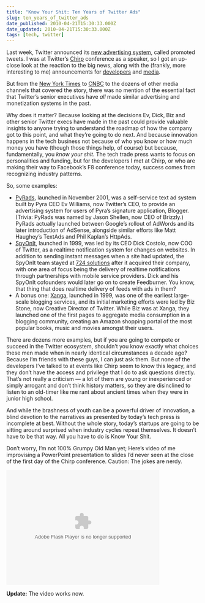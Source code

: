 ```yaml
---
title: "Know Your Shit: Ten Years of Twitter Ads"
slug: ten_years_of_twitter_ads
date_published: 2010-04-21T15:30:33.000Z
date_updated: 2010-04-21T15:30:33.000Z
tags: [tech, twitter]
---
```


Last week, Twitter announced its [new advertising system](http://blog.twitter.com/2010/04/hello-world.html), called promoted tweets. I was at Twitter’s [Chirp](http://chirp.twitter.com/) conference as a speaker, so I got an up-close look at the reaction to the big news, along with the (frankly, more interesting to me) announcements for [developers](http://dev.twitter.com/) and [media](http://media.twitter.com/).

But from the [New York Times](http://www.nytimes.com/2010/04/13/technology/internet/13twitter.html) to [CNBC](http://www.cnbc.com/id/36477613) to the dozens of other media channels that covered the story, there was no mention of the essential fact that Twitter’s senior executives have *all* made similar advertising and monetization systems in the past.

Why does it matter? Because looking at the decisions Ev, Dick, Biz and other senior Twitter execs have made in the past could provide valuable insights to anyone trying to understand the roadmap of how the company got to this point, and what they’re going to do next. And because innovation happens in the tech business not because of who you know or how much money you have (though those things help, of course) but because, fundamentally, you *know your shit*. The tech trade press wants to focus on personalities and funding, but for the developers I met at Chirp, or who are making their way to Facebook’s F8 conference today, success comes from recognizing industry patterns.

So, some examples:

- [PyRads](http://evhead.com/2001/11/notes-on-pyrads-launch-its-something.asp), launched in November 2001, was a self-service text ad system built by Pyra CEO Ev Williams, now Twitter’s CEO, to provide an advertising system for users of Pyra’s signature application, Blogger. (Trivia: PyRads was named by Jason Shellen, now CEO of Brizzly.) PyRads actually launched between Google’s rollout of AdWords and its later introduction of AdSense, alongside similar efforts like Matt Haughey’s TextAds and Phil Kaplan’s HttpAds.
- [SpyOnIt](http://www.theobvious.com/archive/1999/12/27.html), launched in 1999, was led by its CEO Dick Costolo, now COO of Twitter, as a realtime notification system for changes on websites. In addition to sending instant messages when a site had updated, the SpyOnIt team stayed at [724 solutions](http://www.cbc.ca/money/story/2000/09/13/724000913.html) after it acquired their company, with one area of focus being the delivery of realtime notifications through partnerships with mobile service providers. Dick and his SpyOnIt cofounders would later go on to create Feedburner. You know, that thing that does realtime delivery of feeds with ads in them?
- A bonus one: [Xanga](Xanga), launched in 1999, was one of the earliest large-scale blogging services, and its initial marketing efforts were led by Biz Stone, now Creative Director of Twitter. While Biz was at Xanga, they launched one of the first pages to aggregate media consumption in a blogging community, creating an Amazon shopping portal of the most popular books, music and movies amongst their users.

There are dozens more examples, but if you are going to compete or succeed in the Twitter ecosystem, shouldn’t you know exactly what choices these men made when in nearly identical circumstances a decade ago? Because I’m friends with these guys, I can just ask them. But none of the developers I’ve talked to at events like Chirp seem to know this legacy, and they don’t have the access and privilege that I do to ask questions directly. That’s not really a criticism — a lot of them are young or inexperienced or simply arrogant and don’t think history matters, so they are disinclined to listen to an old-timer like me rant about ancient times when they were in junior high school.

And while the brashness of youth can be a powerful driver of innovation, a blind devotion to the narratives as presented by today’s tech press is incomplete at best. Without the whole story, today’s startups are going to be sitting around surprised when industry cycles repeat themselves. It doesn’t have to be that way. All you have to do is Know Your Shit.

Don’t worry, I’m not 100% Grumpy Old Man yet; Here’s video of me improvising a PowerPoint presentation to slides I’d never seen at the close of the first day of the Chirp conference. Caution: The jokes are nerdy.

<object bgcolor="#000000" class="imgcenter" data="http://www.justin.tv/widgets/archive_embed_player.swf" height="300" id="clip_embed_player_flash" type="application/x-shockwave-flash" width="400"><param name="movie" value="http://www.justin.tv/widgets/archive_embed_player.swf"></param><param name="allowScriptAccess" value="always"></param><param name="allowNetworking" value="all"></param><param name="allowFullScreen" value="true"></param><param name="flashvars" value="auto_play=false&start_volume=25&title=Chirp&channel=anildash&archive_id=262436739"></param></object>  

**Update:** The video works now.
